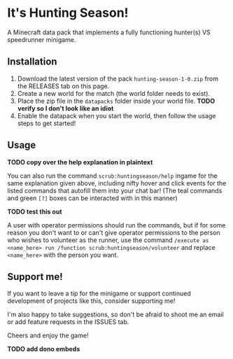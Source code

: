 # It's Hunting Season!

A Minecraft data pack that implements a fully functioning hunter(s) VS speedrunner minigame.

## Installation

1. Download the latest version of the pack `hunting-season-1-0.zip` from the RELEASES tab on this page.
2. Create a new world for the match (the world folder needs to exist).
3. Place the zip file in the `datapacks` folder inside your world file.
**TODO verify so I don't look like an idiot**
4. Enable the datapack when you start the world, then follow the usage steps to get started!

## Usage

**TODO copy over the help explanation in plaintext**

You can also run the command `scrub:huntingseason/help` ingame for the same explanation given above, including nifty hover and click events for the listed commands that autofill them into your chat bar!
(The teal commands and green `[?]` boxes can be interacted with in this manner)

**TODO test this out**

A user with operator permissions should run the commands, but if for some reason you don't want to or can't give operator permissions to the person who wishes to volunteer as the runner, use the command `/execute as <name_here> run /function scrub:huntingseason/volunteer` and replace `<name_here>` with the person you want. 

## Support me!

If you want to leave a tip for the minigame or support continued development of projects like this, consider supporting me!

I'm also happy to take suggestions, so don't be afraid to shoot me an email or add feature requests in the ISSUES tab.

Cheers and enjoy the game!

**TODO add dono embeds**
